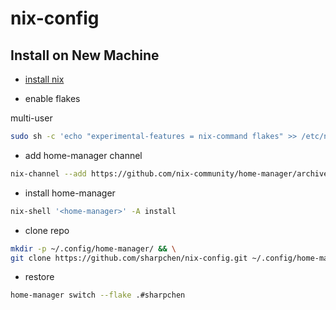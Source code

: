 # nix-config

## Install on New Machine

- [install nix](https://nixos.org/download/)

- enable flakes

multi-user

```sh
sudo sh -c 'echo "experimental-features = nix-command flakes" >> /etc/nix/nix.conf'
```

- add home-manager channel

```sh
nix-channel --add https://github.com/nix-community/home-manager/archive/master.tar.gz home-manager && nix-channel --update
```

- install home-manager

```sh
nix-shell '<home-manager>' -A install
```

- clone repo

```sh
mkdir -p ~/.config/home-manager/ && \
git clone https://github.com/sharpchen/nix-config.git ~/.config/home-manager/
```

- restore

```sh
home-manager switch --flake .#sharpchen
```
